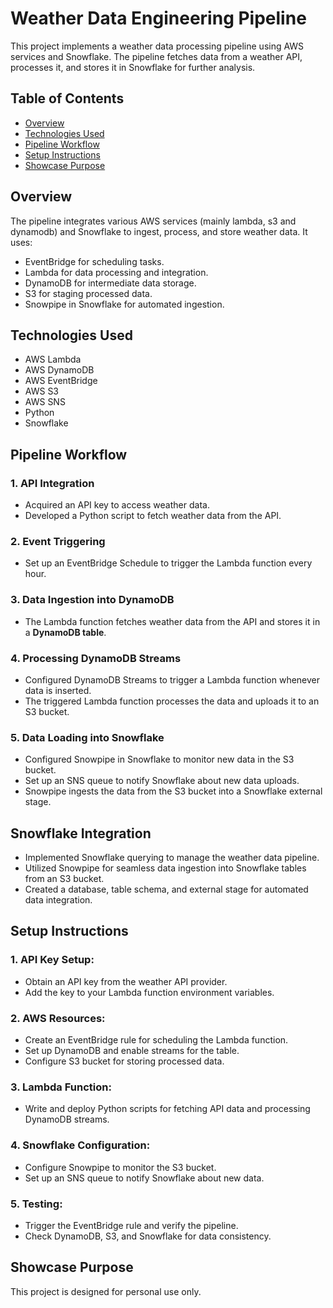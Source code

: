 # Weather Data Engineering Pipeline

This project implements a weather data processing pipeline using AWS services and Snowflake. 
The pipeline fetches data from a weather API, processes it, and stores it in Snowflake for further analysis.

## Table of Contents

- [Overview](#overview)
- [Technologies Used](#technologies-used)
- [Pipeline Workflow](#pipeline-workflow)
- [Setup Instructions](#setup-instructions)
- [Showcase Purpose](#showcase-purpose)

## Overview

The pipeline integrates various AWS services (mainly lambda, s3 and dynamodb) and Snowflake to ingest, process, and store weather data. It uses:

- EventBridge for scheduling tasks.
- Lambda for data processing and integration.
- DynamoDB for intermediate data storage.
- S3 for staging processed data.
- Snowpipe in Snowflake for automated ingestion.

## Technologies Used

- AWS Lambda
- AWS DynamoDB
- AWS EventBridge
- AWS S3
- AWS SNS
- Python
- Snowflake

## Pipeline Workflow

### 1. API Integration
- Acquired an API key to access weather data.
- Developed a Python script to fetch weather data from the API.

### 2. Event Triggering
- Set up an EventBridge Schedule to trigger the Lambda function every hour.

### 3. Data Ingestion into DynamoDB
- The Lambda function fetches weather data from the API and stores it in a **DynamoDB table**.

### 4. Processing DynamoDB Streams
- Configured DynamoDB Streams to trigger a Lambda function whenever data is inserted.
- The triggered Lambda function processes the data and uploads it to an S3 bucket.

### 5. Data Loading into Snowflake
- Configured Snowpipe in Snowflake to monitor new data in the S3 bucket.
- Set up an SNS queue to notify Snowflake about new data uploads.
- Snowpipe ingests the data from the S3 bucket into a Snowflake external stage.

## Snowflake Integration
- Implemented Snowflake querying to manage the weather data pipeline.
- Utilized Snowpipe for seamless data ingestion into Snowflake tables from an S3 bucket.
- Created a database, table schema, and external stage for automated data integration.

## Setup Instructions

### 1. API Key Setup:
   - Obtain an API key from the weather API provider.
   - Add the key to your Lambda function environment variables.

### 2. AWS Resources:
   - Create an EventBridge rule for scheduling the Lambda function.
   - Set up DynamoDB and enable streams for the table.
   - Configure S3 bucket for storing processed data.

### 3. Lambda Function:
   - Write and deploy Python scripts for fetching API data and processing DynamoDB streams.

### 4. Snowflake Configuration:
   - Configure Snowpipe to monitor the S3 bucket.
   - Set up an SNS queue to notify Snowflake about new data.

### 5. Testing:
   - Trigger the EventBridge rule and verify the pipeline.
   - Check DynamoDB, S3, and Snowflake for data consistency.

## Showcase Purpose

This project is designed for personal use only.

